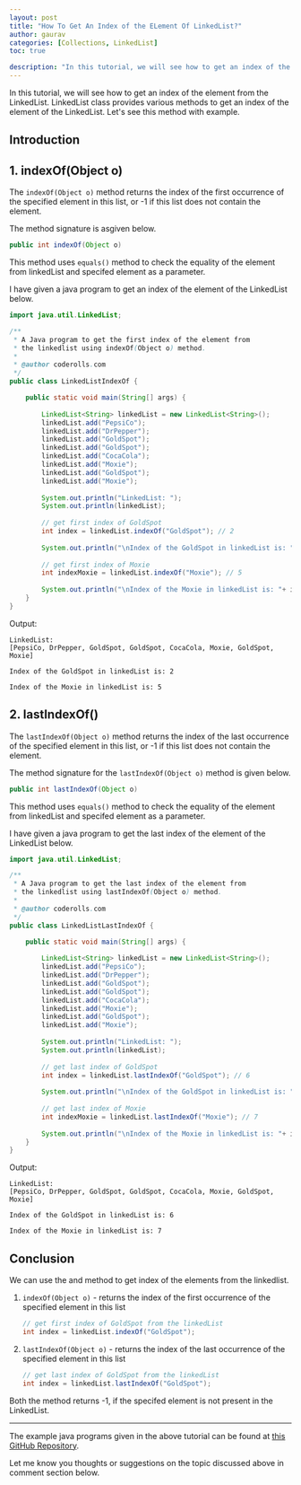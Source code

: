 ```yaml
---
layout: post
title: "How To Get An Index of the ELement Of LinkedList?"
author: gaurav
categories: [Collections, LinkedList]
toc: true

description: "In this tutorial, we will see how to get an index of the element of the LinkedList. LinkedList class provides various methods to get an index of the element of the LinkedList. Let's see this method with example."
---
```


In this tutorial, we will see how to get an index of the element from the LinkedList. LinkedList class provides various methods to get an index of the element of the LinkedList. Let's see this method with example.

## Introduction

## 1. indexOf(Object o)

The `indexOf(Object o)` method returns the index of the first occurrence of the specified element in this list, or -1 if this list does not contain the element.

The method signature is asgiven below.

```java
public int indexOf(Object o)
```

This method uses `equals()` method to check the equality of the element from linkedList and specifed element as a parameter.

I have given a java program to get an index of the element of the LinkedList below.

```java
import java.util.LinkedList;

/**
 * A Java program to get the first index of the element from
 * the linkedlist using indexOf(Object o) method.
 * 
 * @author coderolls.com
 */
public class LinkedListIndexOf {

	public static void main(String[] args) {
		
		LinkedList<String> linkedList = new LinkedList<String>();
		linkedList.add("PepsiCo");
		linkedList.add("DrPepper");
		linkedList.add("GoldSpot");
		linkedList.add("GoldSpot");
		linkedList.add("CocaCola");
		linkedList.add("Moxie");
		linkedList.add("GoldSpot");
		linkedList.add("Moxie");
		
		System.out.println("LinkedList: ");
		System.out.println(linkedList);
		
		// get first index of GoldSpot
		int index = linkedList.indexOf("GoldSpot"); // 2
		
		System.out.println("\nIndex of the GoldSpot in linkedList is: "+ index);
		
		// get first index of Moxie
		int indexMoxie = linkedList.indexOf("Moxie"); // 5
		
		System.out.println("\nIndex of the Moxie in linkedList is: "+ indexMoxie);
	}
}
```

Output:

```
LinkedList: 
[PepsiCo, DrPepper, GoldSpot, GoldSpot, CocaCola, Moxie, GoldSpot, Moxie]

Index of the GoldSpot in linkedList is: 2

Index of the Moxie in linkedList is: 5
```

## 2. lastIndexOf()

The `lastIndexOf(Object o)` method returns the index of the last occurrence of the specified element in this list, or -1 if this list does not contain the element.

The method signature for the `lastIndexOf(Object o)` method is given below.

```java
public int lastIndexOf(Object o)
```

This method uses `equals()` method to check the equality of the element from linkedList and specifed element as a parameter.

I have given a java program to get the last index of the element of the LinkedList below.

```java
import java.util.LinkedList;

/**
 * A Java program to get the last index of the element from
 * the linkedlist using lastIndexOf(Object o) method.
 * 
 * @author coderolls.com
 */
public class LinkedListLastIndexOf {

	public static void main(String[] args) {
		
		LinkedList<String> linkedList = new LinkedList<String>();
		linkedList.add("PepsiCo");
		linkedList.add("DrPepper");
		linkedList.add("GoldSpot");
		linkedList.add("GoldSpot");
		linkedList.add("CocaCola");
		linkedList.add("Moxie");
		linkedList.add("GoldSpot");
		linkedList.add("Moxie");
		
		System.out.println("LinkedList: ");
		System.out.println(linkedList);
		
		// get last index of GoldSpot
		int index = linkedList.lastIndexOf("GoldSpot"); // 6
		
		System.out.println("\nIndex of the GoldSpot in linkedList is: "+ index);
		
		// get last index of Moxie
		int indexMoxie = linkedList.lastIndexOf("Moxie"); // 7
		
		System.out.println("\nIndex of the Moxie in linkedList is: "+ indexMoxie);
	}
}
```

Output:

```
LinkedList: 
[PepsiCo, DrPepper, GoldSpot, GoldSpot, CocaCola, Moxie, GoldSpot, Moxie]

Index of the GoldSpot in linkedList is: 6

Index of the Moxie in linkedList is: 7
```



## Conclusion

We can use the and method to get index of the elements from the linkedlist.

1. `indexOf(Object o)`  - returns the index of the first occurrence of the specified element in this list

   ```java
   // get first index of GoldSpot from the linkedList
   int index = linkedList.indexOf("GoldSpot");
   ```

   

2. `lastIndexOf(Object o)` - returns the index of the last occurrence of the specified element in this list

   ```java
   // get last index of GoldSpot from the linkedList
   int index = linkedList.lastIndexOf("GoldSpot");
   ```

   

Both the method returns -1, if the specifed element is not present in the LinkedList.

---

The example java programs given in the above tutorial can be found at [this GitHub Repository](https://github.com/coderolls/blogpost-coding-examples/tree/main/collections/LinkedList/get-an-index-of-element-of-linkedlist).

Let me know you thoughts or suggestions on the topic discussed above in comment section below.
